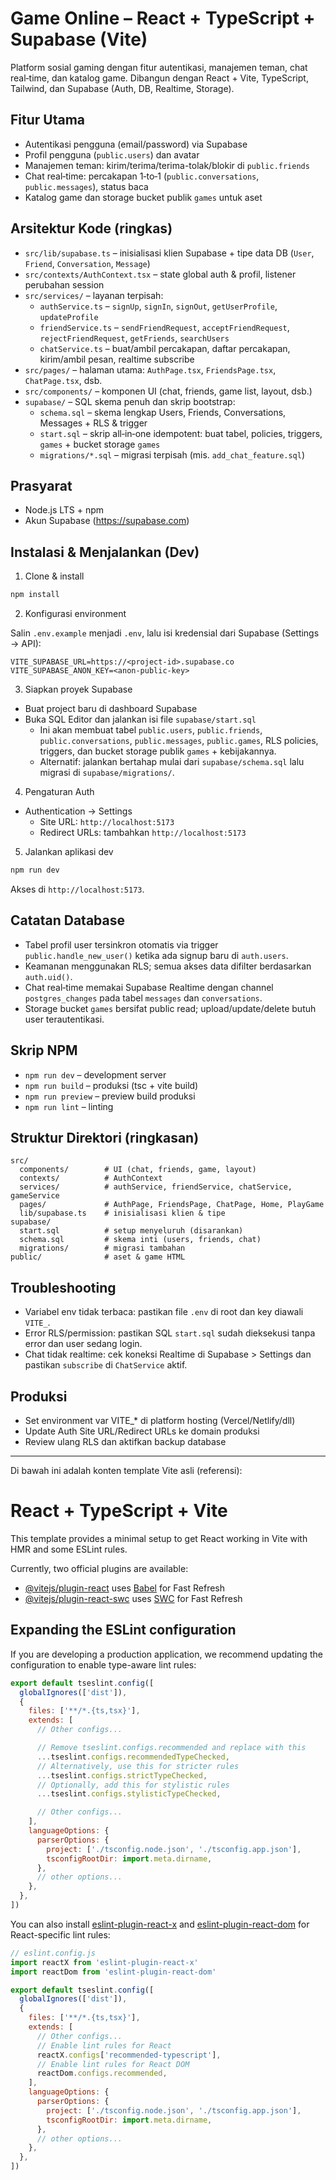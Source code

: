 # Game Online – React + TypeScript + Supabase (Vite)

Platform sosial gaming dengan fitur autentikasi, manajemen teman, chat real‑time, dan katalog game. Dibangun dengan React + Vite, TypeScript, Tailwind, dan Supabase (Auth, DB, Realtime, Storage).

## Fitur Utama

- Autentikasi pengguna (email/password) via Supabase
- Profil pengguna (`public.users`) dan avatar
- Manajemen teman: kirim/terima/terima-tolak/blokir di `public.friends`
- Chat real‑time: percakapan 1‑to‑1 (`public.conversations`, `public.messages`), status baca
- Katalog game dan storage bucket publik `games` untuk aset

## Arsitektur Kode (ringkas)

- `src/lib/supabase.ts` – inisialisasi klien Supabase + tipe data DB (`User`, `Friend`, `Conversation`, `Message`)
- `src/contexts/AuthContext.tsx` – state global auth & profil, listener perubahan session
- `src/services/` – layanan terpisah:
  - `authService.ts` – `signUp`, `signIn`, `signOut`, `getUserProfile`, `updateProfile`
  - `friendService.ts` – `sendFriendRequest`, `acceptFriendRequest`, `rejectFriendRequest`, `getFriends`, `searchUsers`
  - `chatService.ts` – buat/ambil percakapan, daftar percakapan, kirim/ambil pesan, realtime subscribe
- `src/pages/` – halaman utama: `AuthPage.tsx`, `FriendsPage.tsx`, `ChatPage.tsx`, dsb.
- `src/components/` – komponen UI (chat, friends, game list, layout, dsb.)
- `supabase/` – SQL skema penuh dan skrip bootstrap:
  - `schema.sql` – skema lengkap Users, Friends, Conversations, Messages + RLS & trigger
  - `start.sql` – skrip all‑in‑one idempotent: buat tabel, policies, triggers, `games` + bucket storage `games`
  - `migrations/*.sql` – migrasi terpisah (mis. `add_chat_feature.sql`)

## Prasyarat

- Node.js LTS + npm
- Akun Supabase (https://supabase.com)

## Instalasi & Menjalankan (Dev)

1) Clone & install

```bash
npm install
```

2) Konfigurasi environment

Salin `.env.example` menjadi `.env`, lalu isi kredensial dari Supabase (Settings → API):

```env
VITE_SUPABASE_URL=https://<project-id>.supabase.co
VITE_SUPABASE_ANON_KEY=<anon-public-key>
```

3) Siapkan proyek Supabase

- Buat project baru di dashboard Supabase
- Buka SQL Editor dan jalankan isi file `supabase/start.sql`
  - Ini akan membuat tabel `public.users`, `public.friends`, `public.conversations`, `public.messages`, `public.games`, RLS policies, triggers, dan bucket storage publik `games` + kebijakannya.
  - Alternatif: jalankan bertahap mulai dari `supabase/schema.sql` lalu migrasi di `supabase/migrations/`.

4) Pengaturan Auth

- Authentication → Settings
  - Site URL: `http://localhost:5173`
  - Redirect URLs: tambahkan `http://localhost:5173`

5) Jalankan aplikasi dev

```bash
npm run dev
```

Akses di `http://localhost:5173`.

## Catatan Database

- Tabel profil user tersinkron otomatis via trigger `public.handle_new_user()` ketika ada signup baru di `auth.users`.
- Keamanan menggunakan RLS; semua akses data difilter berdasarkan `auth.uid()`.
- Chat real‑time memakai Supabase Realtime dengan channel `postgres_changes` pada tabel `messages` dan `conversations`.
- Storage bucket `games` bersifat public read; upload/update/delete butuh user terautentikasi.

## Skrip NPM

- `npm run dev` – development server
- `npm run build` – produksi (tsc + vite build)
- `npm run preview` – preview build produksi
- `npm run lint` – linting

## Struktur Direktori (ringkasan)

```
src/
  components/        # UI (chat, friends, game, layout)
  contexts/          # AuthContext
  services/          # authService, friendService, chatService, gameService
  pages/             # AuthPage, FriendsPage, ChatPage, Home, PlayGame
  lib/supabase.ts    # inisialisasi klien & tipe
supabase/
  start.sql          # setup menyeluruh (disarankan)
  schema.sql         # skema inti (users, friends, chat)
  migrations/        # migrasi tambahan
public/              # aset & game HTML
```

## Troubleshooting

- Variabel env tidak terbaca: pastikan file `.env` di root dan key diawali `VITE_`.
- Error RLS/permission: pastikan SQL `start.sql` sudah dieksekusi tanpa error dan user sedang login.
- Chat tidak realtime: cek koneksi Realtime di Supabase > Settings dan pastikan `subscribe` di `ChatService` aktif.

## Produksi

- Set environment var VITE_* di platform hosting (Vercel/Netlify/dll)
- Update Auth Site URL/Redirect URLs ke domain produksi
- Review ulang RLS dan aktifkan backup database

---

Di bawah ini adalah konten template Vite asli (referensi):

# React + TypeScript + Vite

This template provides a minimal setup to get React working in Vite with HMR and some ESLint rules.

Currently, two official plugins are available:

- [@vitejs/plugin-react](https://github.com/vitejs/vite-plugin-react/blob/main/packages/plugin-react) uses [Babel](https://babeljs.io/) for Fast Refresh
- [@vitejs/plugin-react-swc](https://github.com/vitejs/vite-plugin-react/blob/main/packages/plugin-react-swc) uses [SWC](https://swc.rs/) for Fast Refresh

## Expanding the ESLint configuration

If you are developing a production application, we recommend updating the configuration to enable type-aware lint rules:

```js
export default tseslint.config([
  globalIgnores(['dist']),
  {
    files: ['**/*.{ts,tsx}'],
    extends: [
      // Other configs...

      // Remove tseslint.configs.recommended and replace with this
      ...tseslint.configs.recommendedTypeChecked,
      // Alternatively, use this for stricter rules
      ...tseslint.configs.strictTypeChecked,
      // Optionally, add this for stylistic rules
      ...tseslint.configs.stylisticTypeChecked,

      // Other configs...
    ],
    languageOptions: {
      parserOptions: {
        project: ['./tsconfig.node.json', './tsconfig.app.json'],
        tsconfigRootDir: import.meta.dirname,
      },
      // other options...
    },
  },
])
```

You can also install [eslint-plugin-react-x](https://github.com/Rel1cx/eslint-react/tree/main/packages/plugins/eslint-plugin-react-x) and [eslint-plugin-react-dom](https://github.com/Rel1cx/eslint-react/tree/main/packages/plugins/eslint-plugin-react-dom) for React-specific lint rules:

```js
// eslint.config.js
import reactX from 'eslint-plugin-react-x'
import reactDom from 'eslint-plugin-react-dom'

export default tseslint.config([
  globalIgnores(['dist']),
  {
    files: ['**/*.{ts,tsx}'],
    extends: [
      // Other configs...
      // Enable lint rules for React
      reactX.configs['recommended-typescript'],
      // Enable lint rules for React DOM
      reactDom.configs.recommended,
    ],
    languageOptions: {
      parserOptions: {
        project: ['./tsconfig.node.json', './tsconfig.app.json'],
        tsconfigRootDir: import.meta.dirname,
      },
      // other options...
    },
  },
])
```
